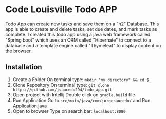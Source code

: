 # Code Louisville **Todo APP**

Todo App can create new tasks and save them on a "h2" Database. This app is able to create and delete tasks, set due dates, and mark tasks as complete. I created this todo app using a java web framework called "Spring boot" which uses an ORM called "Hibernate" to connect to a database and a template engine called "Thymeleaf" to display content on the browser.

## Installation
1. Create a Folder
On terminal type:
`mkdir "my directory" && cd $_` 
2. Clone Repository
On terminal type:
`git clone https://github.com/jsaucedo294/todo_app.git`
3. Open project with Intellij
Double click on `gradle.build` file
4. Run Application
Go to `src/main/java/com/jorgesaucedo/` and Run Application.java
5. Open to browser
Type on search bar: `localhost:8080`



